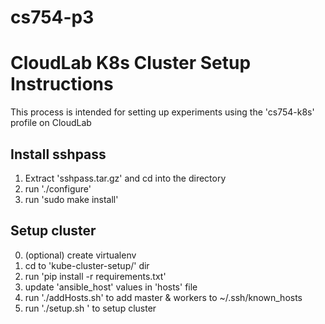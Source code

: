 # cs754-p3


# CloudLab K8s Cluster Setup Instructions

This process is intended for setting up experiments using the 'cs754-k8s' profile on CloudLab

## Install sshpass

1. Extract 'sshpass.tar.gz' and cd into the directory
2. run './configure'
3. run 'sudo make install'

## Setup cluster

0. (optional) create virtualenv
1. cd to 'kube-cluster-setup/' dir
2. run 'pip install -r requirements.txt' 
3. update 'ansible_host' values in 'hosts' file
4. run './addHosts.sh' to add master & workers to ~/.ssh/known_hosts
5. run './setup.sh <ssh username>' to setup cluster 